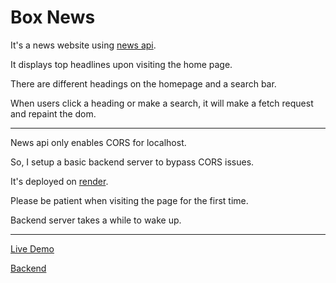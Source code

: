 # Box News 

It's a news website using [news api](https://newsapi.org/). 

It displays top headlines upon visiting the home page. 

There are different headings on the homepage and a search bar. 

When users click a heading or make a  search, it will make a fetch request and repaint the dom. 

--- 

News api only enables CORS for localhost. 

So, I setup a basic backend server to bypass CORS issues. 

It's deployed on [render](https://render.com).

Please be patient when visiting the page for the first time. 

Backend server takes a while to wake up. 

--- 


[Live Demo](https://bolattt.github.io/9-2-front-end-project/)

[Backend](https://github.com/bolattt/backend-for-box-news)






